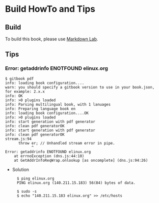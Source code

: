 
# Build HowTo and Tips

## Build

To build this book, please use [Markdown Lab](http://tinylab.org/markdown-lab).

## Tips

### Error: getaddrinfo ENOTFOUND elinux.org

    $ gitbook pdf
    info: loading book configuration....
    warn: you should specify a gitbook version to use in your book.json, for example: 2.x.x
    info: OK
    info: >0 plugins loaded
    info: Parsing multilingual book, with 1 lanuages
    info: Preparing language book en
    info: loading book configuration....OK
    info: >0 plugins loaded
    info: start generation with pdf generator
    info: clean pdf generatorOK
    info: start generation with pdf generator
    info: clean pdf generatorOK
    stream.js:94
          throw er; // Unhandled stream error in pipe.
                ^
    Error: getaddrinfo ENOTFOUND elinux.org
        at errnoException (dns.js:44:10)
        at GetAddrInfoReqWrap.onlookup [as oncomplete] (dns.js:94:26)

* Solution

        $ ping elinux.org
        PING elinux.org (140.211.15.183) 56(84) bytes of data.

        $ sudo -s
        $ echo "140.211.15.183 elinux.org" >> /etc/hosts
